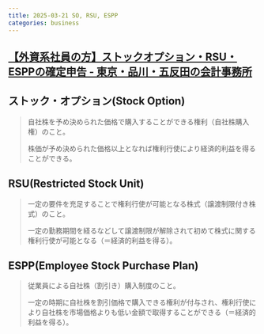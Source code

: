 ```yaml
---
title: 2025-03-21 SO, RSU, ESPP
categories: business
---
```


## [【外資系社員の方】ストックオプション・RSU・ESPPの確定申告 - 東京・品川・五反田の会計事務所](https://www.kyno-office.com/so-rsu-espp/)

## ストック・オプション(Stock Option)

> 自社株を予め決められた価格で購入することができる権利（自社株購入権）のこと。
>
> 株価が予め決められた価格以上となれば権利行使により経済的利益を得ることができる。

## RSU(Restricted Stock Unit)

> 一定の要件を充足することで権利行使が可能となる株式（譲渡制限付き株式）のこと。
>
> 一定の勤務期間を経るなどして譲渡制限が解除されて初めて株式に関する権利行使が可能となる（＝経済的利益を得る）。　

## ESPP(Employee Stock Purchase Plan)

> 従業員による自社株（割引き）購入制度のこと。
>
> 一定の時期に自社株を割引価格で購入できる権利が付与され、権利行使により自社株を市場価格よりも低い金額で取得することができる（＝経済的利益を得る）。
